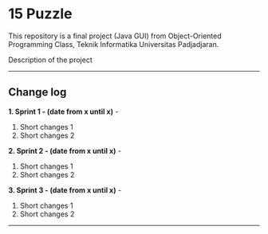 # 15 Puzzle

This repository is a final project (Java GUI) from Object-Oriented Programming Class, Teknik Informatika Universitas Padjadjaran. 

Description of the project

---

## Change log

**1. Sprint 1 - (date from x until x)** - 
   1. Short changes 1
   2. Short changes 2

**2. Sprint 2 - (date from x until x)** - 
   1. Short changes 1
   2. Short changes 2
   
**3. Sprint 3 - (date from x until x)** - 
   1. Short changes 1
   2. Short changes 2

---

